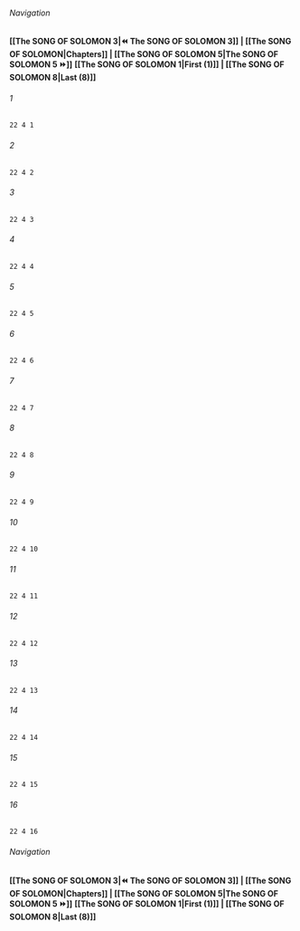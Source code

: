 
###### Navigation
**[[The SONG OF SOLOMON 3|⏪ The SONG OF SOLOMON 3]] | [[The SONG OF SOLOMON|Chapters]] | [[The SONG OF SOLOMON 5|The SONG OF SOLOMON 5 ⏩]]**
**[[The SONG OF SOLOMON 1|First (1)]] | [[The SONG OF SOLOMON 8|Last (8)]]**

###### 1
``` verse
22 4 1 
```
###### 2
``` verse
22 4 2 
```
###### 3
``` verse
22 4 3 
```
###### 4
``` verse
22 4 4 
```
###### 5
``` verse
22 4 5 
```
###### 6
``` verse
22 4 6 
```
###### 7
``` verse
22 4 7 
```
###### 8
``` verse
22 4 8 
```
###### 9
``` verse
22 4 9 
```
###### 10
``` verse
22 4 10 
```
###### 11
``` verse
22 4 11 
```
###### 12
``` verse
22 4 12 
```
###### 13
``` verse
22 4 13 
```
###### 14
``` verse
22 4 14 
```
###### 15
``` verse
22 4 15 
```
###### 16
``` verse
22 4 16 
```

###### Navigation
**[[The SONG OF SOLOMON 3|⏪ The SONG OF SOLOMON 3]] | [[The SONG OF SOLOMON|Chapters]] | [[The SONG OF SOLOMON 5|The SONG OF SOLOMON 5 ⏩]]**
**[[The SONG OF SOLOMON 1|First (1)]] | [[The SONG OF SOLOMON 8|Last (8)]]**

